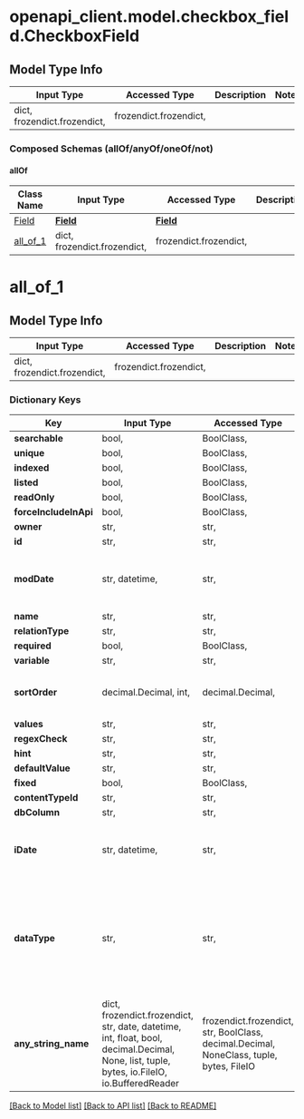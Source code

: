# openapi_client.model.checkbox_field.CheckboxField

## Model Type Info
Input Type | Accessed Type | Description | Notes
------------ | ------------- | ------------- | -------------
dict, frozendict.frozendict,  | frozendict.frozendict,  |  | 

### Composed Schemas (allOf/anyOf/oneOf/not)
#### allOf
Class Name | Input Type | Accessed Type | Description | Notes
------------- | ------------- | ------------- | ------------- | -------------
[Field](Field.md) | [**Field**](Field.md) | [**Field**](Field.md) |  | 
[all_of_1](#all_of_1) | dict, frozendict.frozendict,  | frozendict.frozendict,  |  | 

# all_of_1

## Model Type Info
Input Type | Accessed Type | Description | Notes
------------ | ------------- | ------------- | -------------
dict, frozendict.frozendict,  | frozendict.frozendict,  |  | 

### Dictionary Keys
Key | Input Type | Accessed Type | Description | Notes
------------ | ------------- | ------------- | ------------- | -------------
**searchable** | bool,  | BoolClass,  |  | [optional] 
**unique** | bool,  | BoolClass,  |  | [optional] 
**indexed** | bool,  | BoolClass,  |  | [optional] 
**listed** | bool,  | BoolClass,  |  | [optional] 
**readOnly** | bool,  | BoolClass,  |  | [optional] 
**forceIncludeInApi** | bool,  | BoolClass,  |  | [optional] 
**owner** | str,  | str,  |  | [optional] 
**id** | str,  | str,  |  | [optional] 
**modDate** | str, datetime,  | str,  |  | [optional] value must conform to RFC-3339 date-time
**name** | str,  | str,  |  | [optional] 
**relationType** | str,  | str,  |  | [optional] 
**required** | bool,  | BoolClass,  |  | [optional] 
**variable** | str,  | str,  |  | [optional] 
**sortOrder** | decimal.Decimal, int,  | decimal.Decimal,  |  | [optional] value must be a 32 bit integer
**values** | str,  | str,  |  | [optional] 
**regexCheck** | str,  | str,  |  | [optional] 
**hint** | str,  | str,  |  | [optional] 
**defaultValue** | str,  | str,  |  | [optional] 
**fixed** | bool,  | BoolClass,  |  | [optional] 
**contentTypeId** | str,  | str,  |  | [optional] 
**dbColumn** | str,  | str,  |  | [optional] 
**iDate** | str, datetime,  | str,  |  | [optional] value must conform to RFC-3339 date-time
**dataType** | str,  | str,  |  | [optional] must be one of ["none", "bool", "date", "float", "integer", "text", "text_area", "system_field", ] 
**any_string_name** | dict, frozendict.frozendict, str, date, datetime, int, float, bool, decimal.Decimal, None, list, tuple, bytes, io.FileIO, io.BufferedReader | frozendict.frozendict, str, BoolClass, decimal.Decimal, NoneClass, tuple, bytes, FileIO | any string name can be used but the value must be the correct type | [optional]

[[Back to Model list]](../../README.md#documentation-for-models) [[Back to API list]](../../README.md#documentation-for-api-endpoints) [[Back to README]](../../README.md)

